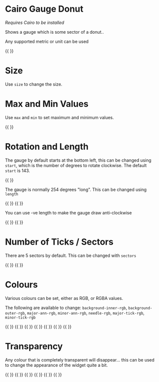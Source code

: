 
# Cairo Gauge Donut

_Requires Cairo to be installed_

Shows a gauge which is some sector of a donut..

Any supported metric or unit can be used

{{ <component type="cairo-gauge-donut" metric="speed" units="mph" /> }}

# Size

Use `size` to change the size.

# Max and Min Values

Use `max` and `min` to set maximum and minimum values.

{{ <component type="cairo-gauge-donut" metric="speed" units="mph"  /> }}

# Rotation and Length

The gauge by default starts at the bottom left, this can be changed using `start`, which is the number of degrees to rotate clockwise. The default `start` is 143.

{{ <component type="cairo-gauge-donut" metric="speed" units="mph"  start="270"/> }}

The gauge is normally 254 degrees "long". This can be changed using `length`

{{ <component type="cairo-gauge-donut" metric="speed" units="mph"  length="90" /> }}
{{ <component type="cairo-gauge-donut" metric="speed" units="mph"  length="180" /> }}

You can use -ve length to make the gauge draw anti-clockwise

{{ <component type="cairo-gauge-donut" metric="speed" units="mph"  length="-90" /> }}
{{ <component type="cairo-gauge-donut" metric="speed" units="mph"  length="-180" /> }}


# Number of Ticks / Sectors

There are 5 sectors by default. This can be changed with `sectors`

{{ <component type="cairo-gauge-donut" metric="speed" units="mph"  length="90" sectors="20" /> }}
{{ <component type="cairo-gauge-donut" metric="speed" units="mph"  length="180" sectors="6" /> }}

# Colours

Various colours can be set, either as RGB, or RGBA values.

The following are available to change: `background-inner-rgb`, `background-outer-rgb`, `major-ann-rgb`, `minor-ann-rgb`, `needle-rgb`, `major-tick-rgb`, `minor-tick-rgb`

{{ <component type="cairo-gauge-donut" metric="speed" units="mph"  background-inner-rgb="255,0,0"/> }}
{{ <component type="cairo-gauge-donut" metric="speed" units="mph"  background-outer-rgb="0,255,0"/> }}
{{ <component type="cairo-gauge-donut" metric="speed" units="mph"  major-ann-rgb="255,0,0"/> }}
{{ <component type="cairo-gauge-donut" metric="speed" units="mph"  minor-ann-rgb="255,0,0"/> }}
{{ <component type="cairo-gauge-donut" metric="speed" units="mph"  major-tick-rgb="255,0,0"/> }}
{{ <component type="cairo-gauge-donut" metric="speed" units="mph"  minor-tick-rgb="255,0,0"/> }}
{{ <component type="cairo-gauge-donut" metric="speed" units="mph"  needle-rgb="255,0,255"/> }}

# Transparency

Any colour that is completely transparent will disappear... this can be used to change the appearance of the widget quite a bit.

{{ <component type="cairo-gauge-donut" metric="speed" units="mph"  background-inner-rgb="255,0,0,0"/> }}
{{ <component type="cairo-gauge-donut" metric="speed" units="mph"  major-ann-rgb="255,0,0,0"/> }}
{{ <component type="cairo-gauge-donut" metric="speed" units="mph"  minor-ann-rgb="255,0,0,0"/> }}
{{ <component type="cairo-gauge-donut" metric="speed" units="mph"  major-tick-rgb="255,0,0,0"/> }}
{{ <component type="cairo-gauge-donut" metric="speed" units="mph"  minor-tick-rgb="255,0,0,0"/> }}
{{ <component type="cairo-gauge-donut" metric="speed" units="mph"  needle-rgb="255,0,255,40"/> }}

